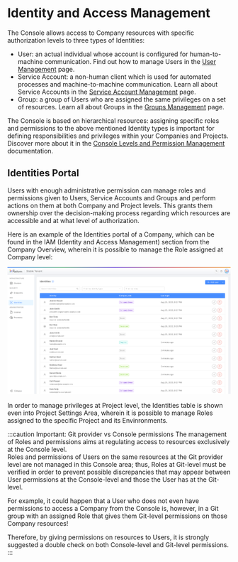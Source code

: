 # Identity and Access Management

The Console allows access to Company resources with specific authorization levels to three types of Identities:
- User: an actual individual whose account is configured for human-to-machine communication. Find out how to manage Users in the [User Management](/development_suite/identity-and-access-management/user-management.md) page. 
- Service Account: a non-human client which is used for automated processes and machine-to-machine communication. Learn all about Service Accounts in the [Service Account Management](/development_suite/identity-and-access-management/service-account-management.md) page. 
- Group: a group of Users who are assigned the same privileges on a set of resources. Learn all about Groups in the [Groups Management](/development_suite/identity-and-access-management/group-management.md) page. 

The Console is based on hierarchical resources: assigning specific roles and permissions to the above mentioned Identity types is important for defining responsibilities and privileges within your Companies and Projects. Discover more about it in the [Console Levels and Permission Management](/development_suite/identity-and-access-management/console-levels-and-permission-management.md) documentation.

## Identities Portal

Users with enough administrative permission can manage roles and permissions given to Users, Service Accounts and Groups and perform actions on them at both Company and Project levels. This grants them ownership over the decision-making process regarding which resources are accessible and at what level of authorization.

Here is an example of the Identities portal of a Company, which can be found in the IAM (Identity and Access Management) section from the Company Overview, wherein it is possible to manage the Role assigned at Company level:  

![Company Identities table](./img/identities_table.png)

In order to manage privileges at Project level, the Identities table is shown even into Project Settings Area, wherein it is possible to manage Roles assigned to the specific Project and its Envinronments.

<!-- TODO: ![Project Identities table](./img/identities_table_on_project.png) -->

:::caution Important: Git provider vs Console permissions
The management of Roles and permissions aims at regulating access to resources exclusively at the Console level.  
Roles and permissions of Users on the same resources at the Git provider level are not managed in this Console area; thus, Roles at Git-level must be verified in order to prevent possible discrepancies that may appear between User permissions at the Console-level and those the User has at the Git-level.

For example, it could happen that a User who does not even have permissions to access a Company from the Console is, however, in a Git group with an assigned Role that gives them Git-level permissions on those Company resources!

Therefore, by giving permissions on resources to Users, it is strongly suggested a double check on both Console-level and Git-level permissions.
:::